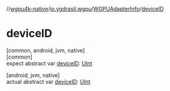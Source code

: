 //[wgpu4k-native](../../../index.md)/[io.ygdrasil.wgpu](../index.md)/[WGPUAdapterInfo](index.md)/[deviceID](device-i-d.md)

# deviceID

[common, android, jvm, native]\
[common]\
expect abstract var [deviceID](device-i-d.md): [UInt](https://kotlinlang.org/api/core/kotlin-stdlib/kotlin/-u-int/index.html)

[android, jvm, native]\
actual abstract var [deviceID](device-i-d.md): [UInt](https://kotlinlang.org/api/core/kotlin-stdlib/kotlin/-u-int/index.html)